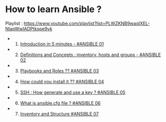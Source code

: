 # How to learn Ansible ?

Playlist : https://www.youtube.com/playlist?list=PLWZKNB9waqIXEL-NIapWwIADPtkspe9vk

- 1. [Introduction in 5 minutes - #ANSIBLE 01](https://www.youtube.com/watch?v=4SRSn8jIpa4)
- 2. [Definitions and Concepts : inventory, hosts and groups - #ANSIBLE 02](https://www.youtube.com/watch?v=icEMMYqKUXs)
- 3. [Playbooks and Roles ?? #ANSIBLE 03](https://www.youtube.com/watch?v=8Q7snpDqdWc)
- 4. [How could you install it ?? #ANSIBLE 04](https://www.youtube.com/watch?v=qWzppQKPMWM)
- 5. [SSH : How generate and use a key ? #ANSIBLE 05](https://www.youtube.com/watch?v=QT0TAdau2WM)
- 6. [What is ansible.cfg file ? #ANSIBLE 06](https://www.youtube.com/watch?v=nAQNZznFzNs)
- 7. [Inventory and Structure #ANSIBLE 07](https://www.youtube.com/watch?v=PYebeiJ8OVI)

